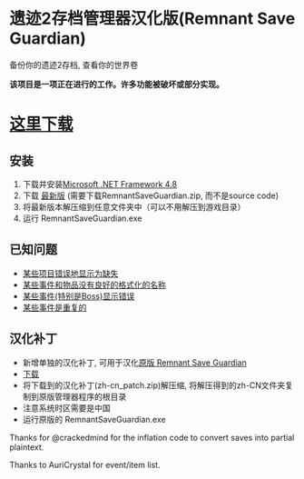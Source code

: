 # 遗迹2存档管理器汉化版(Remnant Save Guardian)
备份你的遗迹2存档, 查看你的世界卷

**该项目是一项正在进行的工作。许多功能被破坏或部分实现。**

# [这里下载](https://github.com/plygame/RemnantSaveGuardian-CN/releases/download/1.0.1.8/RemnantSaveGuardian.zip)

## 安装
1. 下载并安装[Microsoft .NET Framework 4.8](https://dotnet.microsoft.com/en-us/download/dotnet-framework)
2. 下载 [最新版](https://github.com/plygame/RemnantSaveGuardian-CN/releases/latest) (需要下载RemnantSaveGuardian.zip, 而不是source code)
3. 将最新版本解压缩到任意文件夹中（可以不用解压到游戏目录）
4. 运行 RemnantSaveGuardian.exe

## 已知问题
- [某些项目错误地显示为缺失](https://github.com/Razzmatazzz/RemnantSaveGuardian/issues/16)
- [某些事件和物品没有良好的格式化的名称](https://github.com/Razzmatazzz/RemnantSaveGuardian/issues/9)
- [某些事件(特别是Boss)显示错误](https://github.com/Razzmatazzz/RemnantSaveGuardian/issues/12)
- [某些事件是重复的](https://github.com/Razzmatazzz/RemnantSaveGuardian/issues/14)

## 汉化补丁
- 新增单独的汉化补丁, 可用于汉化[原版 Remnant Save Guardian](https://github.com/Razzmatazzz/RemnantSaveGuardian)
- [下载](https://github.com/plygame/RemnantSaveGuardian-CN/releases/download/1.0.1.8/zh-cn_patch.zip)
- 将下载到的汉化补丁(zh-cn_patch.zip)解压缩, 将解压得到的zh-CN文件夹复制到原版管理器程序的根目录
- 注意系统时区需要是中国
- 运行原版的 RemnantSaveGuardian.exe

Thanks for @crackedmind for the inflation code to convert saves into partial plaintext. 

Thanks to AuriCrystal for event/item list.
